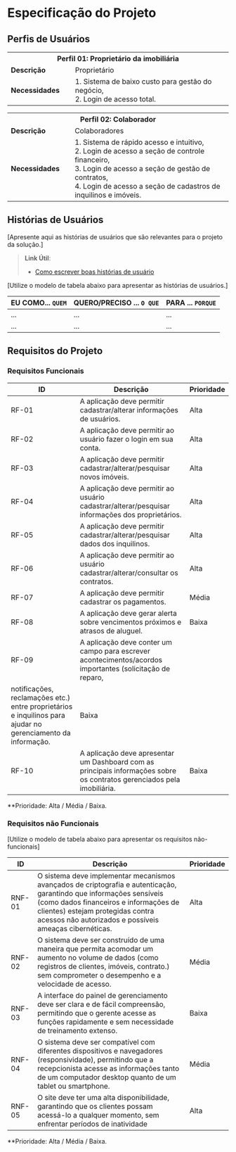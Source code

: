 # Especificação do Projeto

## Perfis de Usuários

<table>
<tbody>
<tr align=center>
<th colspan="2"><strong>Perfil 01: Proprietário da imobiliária  </th>
</tr>
<tr>
<td width="150px"><b>Descrição</b></td>
<td width="600px">Proprietário</td>
</tr>
<tr>
<td><b>Necessidades</b></td>
<td>1. Sistema de baixo custo para gestão do negócio, <br>2. Login de acesso total.</td>
</tr>
</tbody>
</table>

<table>
<tbody>
<tr align=center>
<th colspan="2"><strong>Perfil 02: Colaborador  </th>
</tr>
<tr>
<td width="150px"><b>Descrição</b></td>
<td width="600px">Colaboradores</td>
</tr>
<tr>
<td><b>Necessidades</b></td>
<td>1. Sistema de rápido acesso e intuitivo, <br>2. Login de acesso a seção de controle financeiro,<br>3. Login de acesso a seção de gestão de contratos, <br>4. Login de acesso a seção de cadastros de inquilinos e 
imóveis.</td>
</tr>
</tbody>
</table>


## Histórias de Usuários

[Apresente aqui as histórias de usuários que são relevantes para o projeto da solução.]

> **Link Útil**:
> - [Como escrever boas histórias de usuário](https://medium.com/vertice/como-escrever-boas-users-stories-hist%C3%B3rias-de-usu%C3%A1rios-b29c75043fac)

[Utilize o modelo de tabela abaixo para apresentar as histórias de usuários.]

|EU COMO... `QUEM`   | QUERO/PRECISO ... `O QUE` |PARA ... `PORQUE`                 |
|--------------------|---------------------------|----------------------------------|
| ...                | ...                       | ...                              |
| ...                | ...                       | ...                              |

## Requisitos do Projeto

### Requisitos Funcionais


|ID    | Descrição                | Prioridade |
|-------|---------------------------------|----|
| RF-01 | A aplicação deve permitir cadastrar/alterar informações de usuários.| Alta | 
| RF-02 | A aplicação deve permitir ao usuário fazer o login em sua conta.| Alta |
| RF-03 | A aplicação deve permitir cadastrar/alterar/pesquisar novos imóveis.| Alta |
| RF-04 | A aplicação deve permitir ao usuário cadastrar/alterar/pesquisar informações dos proprietários.| Alta |
| RF-05 | A aplicação deve permitir cadastrar/alterar/pesquisar dados dos inquilinos.| Alta |
| RF-06 | A aplicação deve permitir ao usuário cadastrar/alterar/consultar os contratos.| Alta |
| RF-07 | A aplicação deve permitir cadastrar os pagamentos.| Média |
| RF-08 | A aplicação deve gerar alerta sobre vencimentos próximos e atrasos de aluguel.| Baixa |
| RF-09 | A aplicação deve conter um campo para escrever acontecimentos/acordos importantes (solicitação de reparo,
notificações, reclamações etc.) entre proprietários e inquilinos para ajudar no gerenciamento da informação.| Baixa |
| RF-10 | A aplicação deve apresentar um Dashboard com as principais informações sobre os contratos gerenciados pela imobiliária.| Baixa |

**Prioridade: Alta / Média / Baixa. 

### Requisitos não Funcionais

[Utilize o modelo de tabela abaixo para apresentar os requisitos não-funcionais]

|ID        | Descrição               |Prioridade |
|-----------|-------------------------|----|
| RNF-01   | O sistema deve implementar mecanismos avançados de criptografia e autenticação, garantindo que informações sensíveis (como dados financeiros e informações de clientes) estejam protegidas contra acessos não autorizados e possíveis ameaças cibernéticas.    | Alta  | 
| RNF-02   | O sistema deve ser construído de uma maneira que permita acomodar um aumento no volume de dados (como registros de clientes, imóveis, contrato.) sem comprometer o desempenho e a velocidade de acesso.                | Média   | 
|RNF-03  |A interface do painel de gerenciamento deve ser clara e de fácil compreensão, permitindo que o gerente acesse as funções rapidamente e sem necessidade de treinamento extenso.  |Baixa|
|RNF-04  |O sistema deve ser compatível com diferentes dispositivos e navegadores (responsividade), permitindo que a recepcionista acesse as informações tanto de um computador desktop quanto de um tablet ou smartphone. |Média|
|RNF-05  |O site deve ter uma alta disponibilidade, garantindo que os clientes possam acessá-lo a qualquer momento, sem enfrentar períodos de inatividade |Alta|

**Prioridade: Alta / Média / Baixa. 
      
